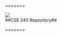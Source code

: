 
=======

![ ](http://www.gravatar.com/avatar/3b0b5fa48ee414d8a5c212eea31b2244.png])   
##CSE 240 Repository##

======= 
